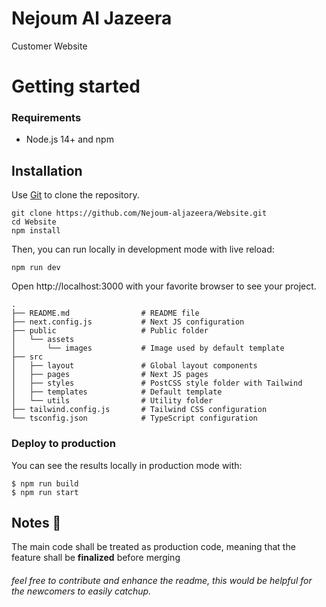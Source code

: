 # Nejoum Al Jazeera
Customer Website

# Getting started


### Requirements



- Node.js 14+ and npm

## Installation

Use [Git](https://pip.pypa.io/en/stable/) to clone the repository.

    git clone https://github.com/Nejoum-aljazeera/Website.git
    cd Website
    npm install

Then, you can run locally in development mode with live reload:

```
npm run dev
```

Open http://localhost:3000 with your favorite browser to see your project.

```
.
├── README.md                # README file
├── next.config.js           # Next JS configuration
├── public                   # Public folder
│   └── assets
│       └── images           # Image used by default template
├── src
│   ├── layout               # Global layout components
│   ├── pages                # Next JS pages
│   ├── styles               # PostCSS style folder with Tailwind
│   ├── templates            # Default template
│   └── utils                # Utility folder
├── tailwind.config.js       # Tailwind CSS configuration
└── tsconfig.json            # TypeScript configuration
```

### Deploy to production

You can see the results locally in production mode with:

```
$ npm run build
$ npm run start
```


## Notes 📝
The main code shall be treated as production code, meaning that the feature shall be **finalized** before merging 


###### feel free to contribute and enhance the readme, this would be helpful for the newcomers to easily catchup.
